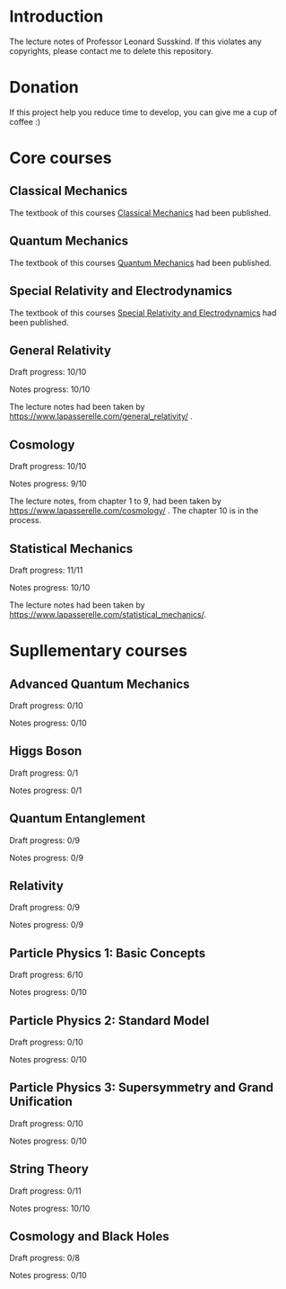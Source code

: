 # Introduction
The lecture notes of Professor Leonard Susskind. If this violates any copyrights, please contact me to delete this repository. 

# Donation
If this project help you reduce time to develop, you can give me a cup of coffee :)

# Core courses

## Classical Mechanics
The textbook of this courses [Classical Mechanics](https://www.amazon.com/gp/product/0465075681?ie=UTF8&tag=lachlanchen-20&camp=1789&linkCode=xm2&creativeASIN=0465075681) had been published. 

## Quantum Mechanics
The textbook of this courses [Quantum Mechanics](https://www.amazon.com/gp/product/0465062903?ie=UTF8&tag=lachlanchen-20&camp=1789&linkCode=xm2&creativeASIN=0465062903) had been published. 

## Special Relativity and Electrodynamics
The textbook of this courses [Special Relativity and Electrodynamics](https://www.amazon.com/gp/product/1541674065?ie=UTF8&tag=lachlanchen-20&camp=1789&linkCode=xm2&creativeASIN=1541674065) had been published. 

## General Relativity
Draft progress: 10/10

Notes progress: 10/10

The lecture notes had been taken by https://www.lapasserelle.com/general_relativity/ .

## Cosmology
Draft progress: 10/10

Notes progress: 9/10

The lecture notes, from chapter 1 to 9,  had been taken by https://www.lapasserelle.com/cosmology/ . 
The chapter 10 is in the process. 

## Statistical Mechanics
Draft progress: 11/11

Notes progress: 10/10

The lecture notes had been taken by  https://www.lapasserelle.com/statistical_mechanics/.

# Supllementary courses

## Advanced Quantum Mechanics
Draft progress: 0/10

Notes progress: 0/10

## Higgs Boson
Draft progress: 0/1

Notes progress: 0/1


## Quantum Entanglement
Draft progress: 0/9

Notes progress: 0/9

## Relativity
Draft progress: 0/9

Notes progress: 0/9

## Particle Physics 1: Basic Concepts
Draft progress: 6/10

Notes progress: 0/10

## Particle Physics 2: Standard Model
Draft progress: 0/10

Notes progress: 0/10

## Particle Physics 3: Supersymmetry and Grand Unification
Draft progress: 0/10

Notes progress: 0/10

## String Theory
Draft progress: 0/11

Notes progress: 10/10

## Cosmology and Black Holes
Draft progress: 0/8

Notes progress: 0/10
